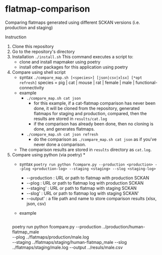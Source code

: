 # flatmap-comparison

Comparing flatmaps generated using different SCKAN versions (i.e. production and staging)

Instruction

1. Clone this repository
2. Go to the repository's directory
3. Installation
   `./install.sh`
   This command executes a script to:
   * clone and install mapmaker using poetry
   * install other packages for this application using poetry
4. Compare using shell script
   * syntax
     `./compare_map.sh [<species>] [json|csv|xlsx] [*opt refresh]`
     species = pig | cat | mouse | rat | female | male | functional-connectivity
   * example
     * `./compare_map.sh cat json`
       * for this example, if a cat-flatmap comparison has never been done, it will be cloned from the repository, generated flatmaps for staging and production, compared, then the results are stored in `results/cat.log`
       * if the comparison has already been done, then no cloning is done, and generates flatmaps.
     * `./compare_map.sh cat json refresh`
       * do the comparison as `./compare_map.sh cat json` as if you've never done a comparison.
   * The comparison results are stored in `results` directory as `cat.log`.
5. Compare using python (via poetry)
   * 
   * syntax
     `poetry run python fcompare.py --production <production> --plog <production-log> --staging <staging> --slog <staging-log>`

     * --production : URL or path to flatmap with production SCKAN
     * --plog       : URL or path to flatmap log with production SCKAN
     * --staging'   : URL or path to flatmap with staging SCKAN
     * --slog'      : URL or path to flatmap log with staging SCKAN'
     * --output'    : a file path and name to store comparison results (xlsx, json, csv)
   * example

     ```
    poetry run python fcompare.py --production ../production/human-flatmap_male \
        --plog ../flatmaps/production/male.log \
        --staging ../flatmaps/staging/human-flatmap_male 
        --slog ../flatmaps/staging/male.log --output ../resuls/male.csv
     ```
